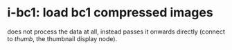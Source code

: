 # i-bc1: load bc1 compressed images

does not process the data at all, instead passes it onwards
directly (connect to *thumb*, the thumbnail display node).
